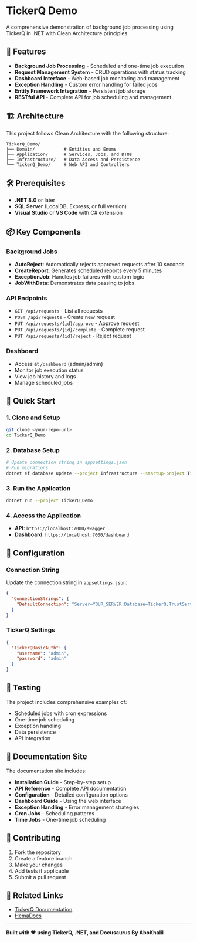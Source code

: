 # TickerQ Demo

A comprehensive demonstration of background job processing using TickerQ in .NET with Clean Architecture principles.

## 🚀 Features

- **Background Job Processing** - Scheduled and one-time job execution
- **Request Management System** - CRUD operations with status tracking
- **Dashboard Interface** - Web-based job monitoring and management
- **Exception Handling** - Custom error handling for failed jobs
- **Entity Framework Integration** - Persistent job storage
- **RESTful API** - Complete API for job scheduling and management

## 🏗️ Architecture

This project follows Clean Architecture with the following structure:

```
TickerQ_Demo/
├── Domain/           # Entities and Enums
├── Application/      # Services, Jobs, and DTOs
├── Infrastructure/   # Data Access and Persistence
└── TickerQ_Demo/     # Web API and Controllers
```

## 🛠️ Prerequisites

- **.NET 8.0** or later
- **SQL Server** (LocalDB, Express, or full version)
- **Visual Studio** or **VS Code** with C# extension

## 📦 Key Components

### Background Jobs
- **AutoReject**: Automatically rejects approved requests after 10 seconds
- **CreateReport**: Generates scheduled reports every 5 minutes
- **ExceptionJob**: Handles job failures with custom logic
- **JobWithData**: Demonstrates data passing to jobs

### API Endpoints
- `GET /api/requests` - List all requests
- `POST /api/requests` - Create new request
- `PUT /api/requests/{id}/approve` - Approve request
- `PUT /api/requests/{id}/complete` - Complete request
- `PUT /api/requests/{id}/reject` - Reject request

### Dashboard
- Access at `/dashboard` (admin/admin)
- Monitor job execution status
- View job history and logs
- Manage scheduled jobs

## 🚀 Quick Start

### 1. Clone and Setup
```bash
git clone <your-repo-url>
cd TickerQ_Demo
```

### 2. Database Setup
```bash
# Update connection string in appsettings.json
# Run migrations
dotnet ef database update --project Infrastructure --startup-project TickerQ_Demo
```

### 3. Run the Application
```bash
dotnet run --project TickerQ_Demo
```

### 4. Access the Application
- **API**: `https://localhost:7000/swagger`
- **Dashboard**: `https://localhost:7000/dashboard`

## 🔧 Configuration

### Connection String
Update the connection string in `appsettings.json`:
```json
{
  "ConnectionStrings": {
    "DefaultConnection": "Server=YOUR_SERVER;Database=TickerQ;TrustServerCertificate=true;Integrated Security=SSPI"
  }
}
```

### TickerQ Settings
```json
{
  "TickerQBasicAuth": {
    "username": "admin",
    "password": "admin"
  }
}
```

## 🧪 Testing

The project includes comprehensive examples of:
- Scheduled jobs with cron expressions
- One-time job scheduling
- Exception handling
- Data persistence
- API integration

## 📖 Documentation Site

The documentation site includes:
- **Installation Guide** - Step-by-step setup
- **API Reference** - Complete API documentation
- **Configuration** - Detailed configuration options
- **Dashboard Guide** - Using the web interface
- **Exception Handling** - Error management strategies
- **Cron Jobs** - Scheduling patterns
- **Time Jobs** - One-time job scheduling

## 🤝 Contributing

1. Fork the repository
2. Create a feature branch
3. Make your changes
4. Add tests if applicable
5. Submit a pull request

## 🔗 Related Links

- [TickerQ Documentation](https://tickerq.net/)
- [HemaDocs](https://ebrahimdawoud.github.io/TickerQUserManual/)
---

**Built with ❤️ using TickerQ, .NET, and Docusaurus By AboKhalil**
